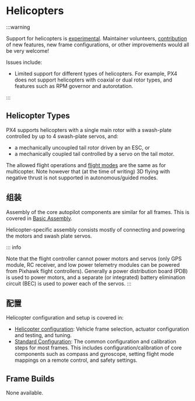 # Helicopters

<LinkedBadge type="warning" text="Experimental" url="../airframes/#experimental-vehicles"/>

:::warning

Support for helicopters is [experimental](../airframes/index.md#experimental-vehicles). Maintainer volunteers, [contribution](../contribute/index.md) of new features, new frame configurations, or other improvements would all be very welcome!

Issues include:

- Limited support for different types of helicopters. For example, PX4 does not support helicopters with coaxial or dual rotor types, and features such as RPM governor and autorotation.

:::

<!-- image here please of PX4 helicopter -->

## Helicopter Types

PX4 supports helicopters with a single main rotor with a swash-plate controlled by up to 4 swash-plate servos, and:

- a mechanically uncoupled tail rotor driven by an ESC, or
- a mechanically coupled tail controlled by a servo on the tail motor.

The allowed flight operations and [flight modes](../flight_modes_mc/index.md) are the same as for multicopter. Note however that (at the time of writing) 3D flying with negative thrust is not supported in autonomous/guided modes.

## 组装

Assembly of the core autopilot components are similar for all frames. This is covered in [Basic Assembly](../assembly/index.md).

Helicopter-specific assembly consists mostly of connecting and powering the motors and swash plate servos.

::: info

Note that the flight controller cannot power motors and servos (only GPS module, RC receiver, and low power telemetry modules can be powered from Pixhawk flight controllers). Generally a power distribution board (PDB) is used to power motors, and a separate (or integrated) battery elimination circuit (BEC) is used to power each of the servos.
:::


## 配置

Helicopter configuration and setup is covered in:

- [Helicopter configuration](../config_heli/index.md): Vehicle frame selection, actuator configuration and testing, and tuning.
- [Standard Configuration](../config/index.md): The common configuration and calibration steps for most frames. This includes configuration/calibration of core components such as compass and gyroscope, setting flight mode mappings on a remote control, and safety settings.

## Frame Builds

None available.

